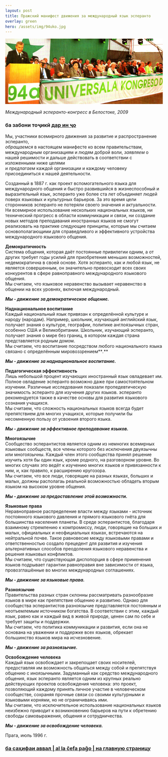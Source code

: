 ```yaml
---
layout: post
title: Пражский манифест движения за международный язык эсперанто
overlay: green
hero: /assets/img/94uko.jpg
---
```


![Международный эсперанто-конгресс в Белостоке, 2009](/assets/img/94uko.jpg)

*Международный эсперанто-конгресс в Белостоке, 2009*

### ба забони тоҷикӣ [дар ин ҷо](maniftagx.htm)

  
Мы, участники всемирного движения за развитие и распространение эсперанто,  
_обращаемся_ в настоящем манифесте ко всем правительствам, международным организациям и людям доброй воли, _заявляем_ о нашей решимости и дальше действовать в соответствии с изложенными ниже целями  
и _предлагаем_ каждой организации и каждому человеку присоединиться к нашей деятельности.  

<!--break-->  

Созданный в 1887 г. как проект вспомогательного языка для международного общения и быстро развившийся в жизнеспособный и выразительный язык, эсперанто уже более ста лет объединяет людей поверх языковых и культурных барьеров. За это время цели сторонников эсперанто не потеряли своего значения и актуальности. Ни всемирное использование нескольких национальных языков, ни технический прогресс в области коммуникации и связи, ни создание новых методов преподавания иностранных языков не смогут реализовать на практике следующие принципы, которые мы считаем основополагающими для справедливого и эффективного устройства международного языкового общения.

**Демократичность**  
Система общения, которая даёт постоянные привилегии одним, а от других требует годы усилий для приобретения меньших возможностей, недемократична в своей основе. Хотя эсперанто, как и любой язык, не является совершенным, он значительно превосходит всех своих конкурентов в сфере равноправного международного языкового общения.  
Мы считаем, что языковое неравенство вызывает неравенство в общении на всех уровнях, включая международный.

 **_Мы - движение за демократическое общение._**

**Наднациональное воспитание**  
Каждый национальный язык привязан к определённой культуре и народу (народам). Например, школьник, изучающий английский язык, получает знания о культуре, географии, политике англоязычных стран, особенно США и Великобритании. Школьник, изучающий эсперанто, получает знания о мире без границ, в котором каждая страна представляется родным домом.  
Мы считаем, что воспитание посредством любого национального языка связано с определённым мировоззрением**_._**

 **_Мы - движение за наднациональное воспитание._**

**Педагогическая эффективность**  
Лишь небольшой процент изучающих иностранный язык овладевает им. Полное овладение эсперанто возможно даже при самостоятельном изучении. Различные исследования показали пропедевтическую значимость эсперанто для изучения других языков. эсперанто рекомендуется также в качестве основы для развития языкового сознания учащихся.  
Мы считаем, что сложность национальных языков всегда будет препятствием для многих учащихся, которые получили бы несомненную пользу от усвоения второго языка.

 **_Мы - движение за эффективное преподавание языков._**

**Многоязычие**  
Сообщество эсперантистов является одним из немногих всемирных языковых сообществ, все члены которого без исключения двуязычны или многоязычны. Каждый член этого сообщества принял решение изучить хотя бы один язык, кроме родного, на разговорном уровне. Во многих случаях это ведёт к изучению многих языков и привязанности к ним, и, как правило, к расширению кругозора.  
Мы считаем, что все люди, говорящие на разных языках, больших и малых, должны располагаь реальной возможностью обладеть вторым языком на высоком уровне общения.

 **_Мы - движение за предоставление этой возможности._**

**Языковые права**  
Неравноправное распределение власти между языками - источник постоянного языкового давления и прямого языкового гнёта для большинства населения планеты. В среде эсперантистов, благодаря взаимному стремлению к компромиссу, люди, говорящие на больших и малых, официальных и неофициальных языках, встречаются на нейтральной почве. Такое равновесие между языковыми правами и ответственностью создало прецедент для развития и изучения альтернативных слособов преодоления языкового неравенства и решения языковых конфликтов.  
Мы считаем, что существующая диспопорция в сфере применения языков подрывает гарантии равноправия вне зависимости от языка, провозглашённые во многих международных соглашениях.

 **_Мы - движение за языковые права._**

**Разноязычие**  
Правительства разных стран склонны рассматривать разнообразие языков в мире как препятствие общению и развитию. Однако для сообщества эсперантистов разноязычие представляется постоянным и неотъемлемым источником богатства. В соответствии с этим, каждый язык, равно как и каждый вид в живой природе, ценeн сам по себе и требует защиты и поддержки.  
Мы считаем, что политика коммуникации и развития, если она не основана на уважении и поддержке всех языков, обрекает большинство языков мира на исчезновение.

**_Мы - движение за разноязычие._**

**Освобождение человека**  
Каждый язык освобождает и закрепощает своих носителей, предоставляя им возможность общаться между собой и препятствуя общению с иноязычными. Задуманный как средство международного общения, язык эсперанто является одним из крупных реально действующих проектов освобождения человека: это проект, позволяющий каждому принять личное участие в человеческом сообществе, сохраняя прочные связи со своими культурными и языковыми корнями, но не ограничиваясь ими.  
Мы считаем, что исключительное использование национальных языков неизбежно приводит к возникновению барьеров на пути к обретению свободы самовыражения, общения и сотрудничества.

**_Мы - движение за освобождение человека._**

Прага, июль 1996 г.


### [ба саҳифаи аввал | al la ĉefa paĝo  | на главную страницу](espermov.htm)
